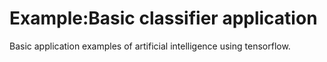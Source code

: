 # Example:Basic classifier application
Basic application examples of artificial intelligence using tensorflow.
